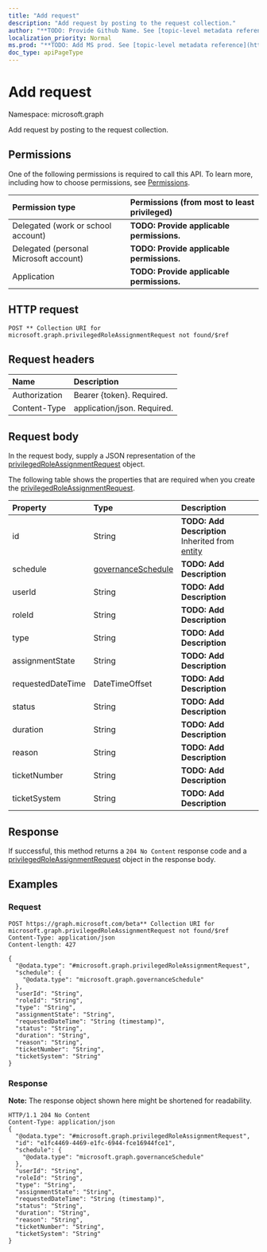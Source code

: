```yaml
---
title: "Add request"
description: "Add request by posting to the request collection."
author: "**TODO: Provide Github Name. See [topic-level metadata reference](https://msgo.azurewebsites.net/add/document/guidelines/metadata.html#topic-level-metadata)**"
localization_priority: Normal
ms.prod: "**TODO: Add MS prod. See [topic-level metadata reference](https://msgo.azurewebsites.net/add/document/guidelines/metadata.html#topic-level-metadata)**"
doc_type: apiPageType
---
```


# Add request

Namespace: microsoft.graph

Add request by posting to the request collection.

## Permissions
One of the following permissions is required to call this API. To learn more, including how to choose permissions, see [Permissions](/concepts/permissions-reference.md).

|Permission type|Permissions (from most to least privileged)|
|:---|:---|
|Delegated (work or school account)|**TODO: Provide applicable permissions.**|
|Delegated (personal Microsoft account)|**TODO: Provide applicable permissions.**|
|Application|**TODO: Provide applicable permissions.**|

## HTTP request

<!-- {
  "blockType": "ignored"
}
-->
``` http
POST ** Collection URI for microsoft.graph.privilegedRoleAssignmentRequest not found/$ref
```

## Request headers
|Name|Description|
|:---|:---|
|Authorization|Bearer {token}. Required.|
|Content-Type|application/json. Required.|

## Request body
In the request body, supply a JSON representation of the [privilegedRoleAssignmentRequest](../resources/privilegedroleassignmentrequest.md) object.

The following table shows the properties that are required when you create the [privilegedRoleAssignmentRequest](../resources/privilegedroleassignmentrequest.md).

|Property|Type|Description|
|:---|:---|:---|
|id|String|**TODO: Add Description** Inherited from [entity](../resources/entity.md)|
|schedule|[governanceSchedule](../resources/governanceschedule.md)|**TODO: Add Description**|
|userId|String|**TODO: Add Description**|
|roleId|String|**TODO: Add Description**|
|type|String|**TODO: Add Description**|
|assignmentState|String|**TODO: Add Description**|
|requestedDateTime|DateTimeOffset|**TODO: Add Description**|
|status|String|**TODO: Add Description**|
|duration|String|**TODO: Add Description**|
|reason|String|**TODO: Add Description**|
|ticketNumber|String|**TODO: Add Description**|
|ticketSystem|String|**TODO: Add Description**|



## Response

If successful, this method returns a `204 No Content` response code and a [privilegedRoleAssignmentRequest](../resources/privilegedroleassignmentrequest.md) object in the response body.

## Examples

### Request
<!-- {
  "blockType": "request",
  "name": "create_privilegedroleassignmentrequest_from_privilegedroleassignmentrequests"
}
-->
``` http
POST https://graph.microsoft.com/beta** Collection URI for microsoft.graph.privilegedRoleAssignmentRequest not found/$ref
Content-Type: application/json
Content-length: 427

{
  "@odata.type": "#microsoft.graph.privilegedRoleAssignmentRequest",
  "schedule": {
    "@odata.type": "microsoft.graph.governanceSchedule"
  },
  "userId": "String",
  "roleId": "String",
  "type": "String",
  "assignmentState": "String",
  "requestedDateTime": "String (timestamp)",
  "status": "String",
  "duration": "String",
  "reason": "String",
  "ticketNumber": "String",
  "ticketSystem": "String"
}
```

### Response
**Note:** The response object shown here might be shortened for readability.
<!-- {
  "blockType": "response",
  "truncated": true,
  "@odata.type": "microsoft.graph.privilegedroleassignmentrequest"
}
-->
``` http
HTTP/1.1 204 No Content
Content-Type: application/json
{
  "@odata.type": "#microsoft.graph.privilegedRoleAssignmentRequest",
  "id": "e1fc4469-4469-e1fc-6944-fce16944fce1",
  "schedule": {
    "@odata.type": "microsoft.graph.governanceSchedule"
  },
  "userId": "String",
  "roleId": "String",
  "type": "String",
  "assignmentState": "String",
  "requestedDateTime": "String (timestamp)",
  "status": "String",
  "duration": "String",
  "reason": "String",
  "ticketNumber": "String",
  "ticketSystem": "String"
}
```

